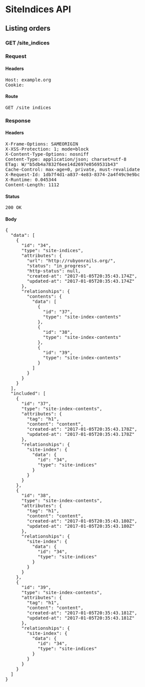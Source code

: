 # SiteIndices API

## Listing orders

### GET /site_indices
### Request

#### Headers

<pre>Host: example.org
Cookie: </pre>

#### Route

<pre>GET /site_indices</pre>

### Response

#### Headers

<pre>X-Frame-Options: SAMEORIGIN
X-XSS-Protection: 1; mode=block
X-Content-Type-Options: nosniff
Content-Type: application/json; charset=utf-8
ETag: W/&quot;b5db4a7832f6ee14d2697e0569531b43&quot;
Cache-Control: max-age=0, private, must-revalidate
X-Request-Id: 1db7f4d1-a837-4e83-8374-2a4f49c9e9bc
X-Runtime: 0.045344
Content-Length: 1112</pre>

#### Status

<pre>200 OK</pre>

#### Body

<pre>{
  "data": [
    {
      "id": "34",
      "type": "site-indices",
      "attributes": {
        "url": "http://rubyonrails.org/",
        "status": "in_progress",
        "http-status": null,
        "created-at": "2017-01-05T20:35:43.174Z",
        "updated-at": "2017-01-05T20:35:43.174Z"
      },
      "relationships": {
        "contents": {
          "data": [
            {
              "id": "37",
              "type": "site-index-contents"
            },
            {
              "id": "38",
              "type": "site-index-contents"
            },
            {
              "id": "39",
              "type": "site-index-contents"
            }
          ]
        }
      }
    }
  ],
  "included": [
    {
      "id": "37",
      "type": "site-index-contents",
      "attributes": {
        "tag": "h1",
        "content": "content",
        "created-at": "2017-01-05T20:35:43.178Z",
        "updated-at": "2017-01-05T20:35:43.178Z"
      },
      "relationships": {
        "site-index": {
          "data": {
            "id": "34",
            "type": "site-indices"
          }
        }
      }
    },
    {
      "id": "38",
      "type": "site-index-contents",
      "attributes": {
        "tag": "h1",
        "content": "content",
        "created-at": "2017-01-05T20:35:43.180Z",
        "updated-at": "2017-01-05T20:35:43.180Z"
      },
      "relationships": {
        "site-index": {
          "data": {
            "id": "34",
            "type": "site-indices"
          }
        }
      }
    },
    {
      "id": "39",
      "type": "site-index-contents",
      "attributes": {
        "tag": "h1",
        "content": "content",
        "created-at": "2017-01-05T20:35:43.181Z",
        "updated-at": "2017-01-05T20:35:43.181Z"
      },
      "relationships": {
        "site-index": {
          "data": {
            "id": "34",
            "type": "site-indices"
          }
        }
      }
    }
  ]
}</pre>
